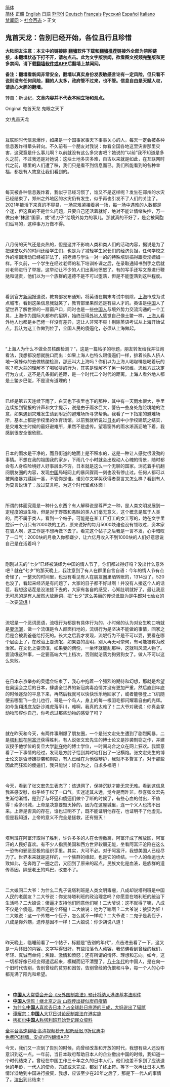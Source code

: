  <!-- 面包屑导航 --> <div class="breadcrumb"><!-- GTranslate: https://gtranslate.io/ -->  <div class="switcher notranslate">  <div class="selected">  <a href="#" onclick="return false;"> 简体</a>  </div>  <div class="option">  <a href="https://www.bannedbook.org" onclick="doGTranslate('zh-CN|zh-CN');jQuery('div.switcher div.selected a').html(jQuery(this).html());return false;" title="简体中文" class="nturl selected"> 简体</a>  <a href="https://www.bannedbook.org/zh-tw/" onclick="doGTranslate('zh-CN|zh-TW');jQuery('div.switcher div.selected a').html(jQuery(this).html());return false;" title="繁體中文" class="nturl"> 正體</a>  <a href="https://www.bannedbook.org/en/" onclick="doGTranslate('zh-CN|en');jQuery('div.switcher div.selected a').html(jQuery(this).html());return false;" title="English" class="nturl"> English</a>  <a href="https://www.bannedbook.org/ja/" onclick="doGTranslate('zh-CN|ja');jQuery('div.switcher div.selected a').html(jQuery(this).html());return false;" title="日本語" class="nturl"> 日語</a>  <a href="https://www.bannedbook.org/ko/" onclick="doGTranslate('zh-CN|ko');jQuery('div.switcher div.selected a').html(jQuery(this).html());return false;" title="한국어" class="nturl"> 한국어</a>  <a href="https://www.bannedbook.org/de/" onclick="doGTranslate('zh-CN|de');jQuery('div.switcher div.selected a').html(jQuery(this).html());return false;" title="Deutsch" class="nturl"> Deutsch</a>  <a href="https://www.bannedbook.org/fr/" onclick="doGTranslate('zh-CN|fr');jQuery('div.switcher div.selected a').html(jQuery(this).html());return false;" title="Français" class="nturl"> Français</a>  <a href="https://www.bannedbook.org/ru/" onclick="doGTranslate('zh-CN|ru');jQuery('div.switcher div.selected a').html(jQuery(this).html());return false;" title="Русский" class="nturl"> Русский</a>  <a href="https://www.bannedbook.org/es/" onclick="doGTranslate('zh-CN|es');jQuery('div.switcher div.selected a').html(jQuery(this).html());return false;" title="Español" class="nturl"> Español</a>  <a href="https://www.bannedbook.org/it/" onclick="doGTranslate('zh-CN|it');jQuery('div.switcher div.selected a').html(jQuery(this).html());return false;" title="Italiano" class="nturl"> Italiano</a>  </div>  </div>      <div class='breadcrumb-sub'><!-- Breadcrumb NavXT 6.3.0 --> <a href="https://www.bannedbook.org/" class="home">禁闻网</a> &gt; <a href="https://www.bannedbook.org/bnews/baitai/" class="category">社会百态</a> &gt; 正文</div></div><h2>鬼首天龙：告别已经开始，各位且行且珍惜</h2> <p class="notice"><b>大陆网友注意：本文中的链接除 <a href="https://github.com/bannedbook/fanqiang" >翻墙</a>软件下载和<a href="https://github.com/killgcd/justmysocks/blob/master/README.md">翻墙推荐</a>链接外全部为禁网链接，未翻墙状态下打不开，请勿点击。此为文字版禁闻，欲看图文视频完整版和更多禁闻，请下载<a href="https://github.com/bannedbook/fanqiang">翻墙软件或APP</a>后翻墙上禁闻网。</p><p>备注：翻墙看新闻非常安全，翻墙以真实身份发表敏感言论有一定风险，但只看不说则没有任何风险，翻的人太多，政府管不过来，也不管。信息自由是天赋人权，请放心大胆的翻墙。</b></p>  <div class="entry"> <p>转自：新世纪，<strong>文章内容并不代表本网立场和观点。</strong></p> <p>Original&#160;鬼首天龙&#160;鬼眼之天下</p> <p>文\鬼首天龙</p> <p>&#160;</p> <p>互联网时代信息爆炸&#65292;如果是一个国事家事天下事事关心的人&#65292;每天一定会被各种信息轰炸得晕头转向&#12290;不久前有一个朋友对我说&#65306;你看全国各地这里灾害那里灾害&#65292;这究竟是什么事儿啊&#65311;以前就没有这么多灾害吧&#65311;她说的&#8221;以前&#8221;我不知道是多久之前&#65292;不过我还是对她说&#65306;这块土地多灾多难&#65292;自古以来就是如此&#65292;在互联网时代之前&#65292;哪里的人们遭了秧&#65292;我们只是看不到信息而已&#12290;我们所能看到的各种幸福&#65292;都是有人故意让我们看到的&#12290;</p> <p>&#160;</p> <p>每天被各种信息轰炸着&#65292;我似乎已经习惯了&#65292;谁又不是这样呢&#65311;发生在郑州的水灾已经结束了&#65292;郑州之外地区的水灾仍有发生&#65292;似乎再也引发不了人们的关注了&#12290;2021年能活下来真的不容易&#65292;一场灾难紧接着另一场&#65292;每一场中遇难的人数都是个迷&#65292;但这真的不是什么问题&#65292;只要自己还活着就好&#65292;绝对不能让情绪失控&#65292;万一做出来&#8221;抹黑&#8221;国家&#65292;或&#8221;递刀子&#8221;给境外势力的事儿&#65292;那就真的不好了&#65292;是会被同胞们诟骂的&#65292;这种事万万做不得&#12290;</p> <p>&#160;</p> <p>八月份的天气还是炎热的&#65292;但是这并不影响人类和类人们的活动内容&#65292;据说是为了把课堂以外的时间还给学生们&#65292;也是为了减轻学生家长们的经济负担&#65292;任何学校之外的培训活动已经被非法了&#65292;把老师与学生一对一的的特殊培训搞得跟卖淫嫖娼一样&#12290;不久前&#65292;一个学生在经过老师的私下培训补课之后&#65292;在录取通知书到手之后就对老师进行了举报&#65292;这举动让不少的人们出离地愤怒了&#12290;有的写手还写文章进行鞭挞和谴责&#65292;他们以为一个族群的道德不是不可以堕落&#65292;但是不能堕落到这种程度&#12290;</p>  <p>&#160;</p> <p>看到官方<span class='wp_keywordlink_affiliate'><a href="https://www.bannedbook.org/" title="新闻">新闻</a></span>报道说&#65292;教育部发布通知&#65292;将英语在期末考试中剔除&#65292;<a href="https://www.bannedbook.org/bnews/tag/%e4%b8%8a%e6%b5%b7/" class="st_tag internal_tag" rel="tag" title="标签 上海 下的日志">上海</a>市成为试点城市&#12290;看到这条信息我就笑了&#65292;教育部里果然还是有些人才的&#12290;英语是<span class='wp_keywordlink_affiliate'><a href="https://www.bannedbook.org/" title="中国" target="_blank">中国</a></span>人了望世界了解世界的一扇窗户口&#65292;同时也是一些<a href="https://www.bannedbook.org/bnews/tag/%e4%b8%ad%e5%9b%bd%e4%ba%ba/" class="st_tag internal_tag" rel="tag" title="标签 中国人 下的日志">中国人</a>与境外势力交流沟通的一个工具&#65292;上海作为国际大都市的招牌&#65292;始终压得<a href="https://www.bannedbook.org/bnews/tag/%E5%A4%96%E5%9C%B0%E4%BA%BA/" class="st_tag internal_tag" rel="tag" title="标签 外地人 下的日志">外地人</a>感觉自己像土鳖一样&#65292;<a href="https://www.bannedbook.org/bnews/tag/%e4%b8%8a%e6%b5%b7%e4%ba%ba/" class="st_tag internal_tag" rel="tag" title="标签 上海人 下的日志">上海人</a>看外地人也都是乡巴佬一样没有差异&#65292;这让人非常不爽&#65281;剔除英语考试从上海开始试点&#65292;我认为这工作做到位了&#65292;全国人民的傻逼化&#65292;必须从上海做起&#12290;</p> <p>&#160;</p> <p>&#8220;上海人为什么不做全员核酸检测&#65311;&#8221;&#65292;这是一篇帖子的标题&#65292;朋友转发给我并征询看法&#65292;我想都没想就脱口而出&#65306;如果上海人也特么跟傻逼们一样&#65292;排着长队人挤人地一窝蜂似的去做核酸检测&#65292;那还叫大上海吗&#65311;你们以为上海人喝咖啡是喝着玩的呢&#65311;吃大蒜的理解不了喝咖啡的行为&#65292;其实是理解不了另一种思维&#65292;思维方式决定行为方式&#65292;这不是几条街的差距&#65292;是一个时代二个时代的距离&#12290;上海人看外地人都是土鳖乡巴佬&#65292;不是没有道理的&#65281;</p> <p>&#160;</p> <p>已经是第五天连续下雨了&#65292;白天也下夜里也下的那种&#65292;其中有一天雨水很大&#65292;手里连续接到警报的铃声和文字提示&#65292;说是由于雨水巨大&#65292;警告一些身处危险境地的注意&#65292;如果遇到灾难发生请到附近的避难场所寻求帮助&#12290;我看了一下指定的避难场所&#65292;基本上都是学校里的体育场馆&#12290;以前我就听说过<a href="https://www.bannedbook.org/bnews/tag/%e6%97%a5%e6%9c%ac/" class="st_tag internal_tag" rel="tag" title="标签 日本 下的日志">日本</a>的中小学校建筑之结实&#65292;是灾难发生时候的最好避难所&#65292;果然不是虚传&#12290;望着窗外的雨水淅沥沥地下着&#65292;我感到很安全很欣慰&#12290;</p> <p>&#160;</p> <p>日本的雨水是干净的&#65292;而且街道的地面上是不积水的&#65292;这是一种让人感觉很没劲的事情&#12290;不想在我的祖国我的家乡&#65292;下雨几个小时就会出现动人心魄的情景&#65292;随时都会有人身临险境好人好事层出不穷&#12290;日本就是这么一个无聊的国家&#12290;浏览着手机翻阅朋友圈的内容&#65292;发现<a href="https://www.bannedbook.org/bnews/tag/%E4%B8%AD%E5%9B%BD/" class="st_tag internal_tag" rel="tag" title="标签 中国 下的日志">中国</a>局域网上的暴风骤雨一刻也没有停止过&#12290;任何人都可以被网络暴力蹂躏一番&#65292;不管你是谁&#12290;诺贝尔文学奖获得者莫言又怎么样&#65311;看到有人为莫言说话了&#65306;放过莫言吧&#65292;为这个时代留点体面&#65281;</p> <p>&#160;</p>  <p>所谓的体面究竟是一种什么东西&#65311;有人解释说是尊严之一种&#65292;是人类文明发展到一定程度的派生物&#65292;但是对于野蛮和愚昧的类人们毫无意义&#65292;这个概念是属于人类的&#65292;而不属于类人&#12290;看到一个帖子&#65292;可能是在某工厂打工的女工写的&#65292;她在文字里控诉一个月只有2000块的工资&#65292;原来说好的每月5000块谁也没有领取过&#65292;资本家在骗人啊&#65292;这工作是不想再做下去了&#12290;看完这个帖子之后我是一言不发&#65292;心中暗叹了一口气&#65306;2000块的月收入你都嫌少&#65292;让六亿月收入不到1000块的人们好意思说自己是在活着吗&#65311;</p> <p>&#160;</p> <p>刚刚过去的&#8221;七夕&#8221;已经被演绎为中国的情人节了&#65292;你们都过得好吗&#65311;没出什么意外吧&#65311;就在&#8221;七夕&#8221;的那天晚上&#65292;我注意到了有人在群里自言自语&#65306;今年的情人节有点奇怪了&#65292;一整天的时间里&#65292;也没有看见有人在朋友圈里晒转账的&#65292;1314没了&#65292;520也没了&#65292;看起来经济是有问题了&#65292;大家的日子都不好过啊&#65281;并没有人接这个人的话茬&#65292;我想这话茬是没法接下去的&#65292;大家有各自的感受&#65292;心知肚明就好了&#12290;最让我忍无可忍的是有人居然大放厥词&#65292;把&#8221;七夕&#8221;这么美丽的传说诋毁为是牛郎对七仙女的一次耍<span class='wp_keywordlink'><a href="https://www.bannedbook.org/forum11/topic282.html" title="禁片：评中国共产党的流氓本性" target="_blank">流氓</a></span>&#65281;</p> <p>&#160;</p> <p>流氓是一个恶词恶语&#65292;流氓行为都是有具体行为的&#65292;小时候的认为对女生吹口哨就是<a href="https://www.bannedbook.org/bnews/tag/%E8%80%8D%E6%B5%81%E6%B0%93/" class="st_tag internal_tag" rel="tag" title="标签 耍流氓 下的日志">耍流氓</a>&#65292;做一个流氓是令人颜面扫地的&#65292;流氓行为是坚决不能做的事情&#65292;回家之后是会被我爸爸给打死的&#12290;长大之后我才发现&#65292;流氓行为不是不可以耍&#65292;要看在哪个层面上了&#65292;在政治上耍流氓&#65292;如果耍的高明&#65292;别人再无可奈何&#65292;有可能被称为政治家&#12290;在文化上耍流氓&#65292;如果耍的倜傥&#65292;一坐怀就能乱那种&#65292;这就叫风流人物了&#12290;耍流氓这种事&#65292;一定要高端大气上档次&#65292;否则就沦落为狗男狗女了&#12290;做人不可以这么失败&#12290;</p> <p>&#160;</p> <p>在日本东京举办的奥运会结束了&#65292;我心中抱着一个强烈的期待和幻想&#65292;那就是希望在奥运会之后的日本&#65292;肆虐全世界的新冠病毒疫情并没有更加严重&#65292;然后直到年底的时候逐渐的平息下来&#65292;再然后我就可以快快乐乐地回家了&#65292;或者能够登上飞机随便去哪里飞一会儿也行&#65292;哥是一个鸟人&#65292;身上的每一根羽毛都闪耀着自由的光辉&#12290;如今鱼翔浅底龙卧沙滩虎落平川&#65292;难啊&#65292;我真的太难了&#65281;二大爷对我说&#65306;你真会拿动物形容你自己&#65292;你考虑过那些动物的感受了吗&#65311;</p> <p>&#160;</p> <p>就在昨天和今天&#65292;有两件事刷爆了朋友圈&#65292;一个是张文宏先生遭到了剧烈网暴&#65292;二是<a href="https://www.bannedbook.org/bnews/tag/%e5%a1%94%e5%88%a9%e7%8f%ad/" class="st_tag internal_tag" rel="tag" title="标签 塔利班 下的日志">塔利班</a>在<a href="https://www.bannedbook.org/bnews/tag/%e9%98%bf%e5%af%8c%e6%b1%97/" class="st_tag internal_tag" rel="tag" title="标签 阿富汗 下的日志">阿富汗</a>获得胜利&#12290;有人说张文宏先生的博士论文是抄袭剽窃之作&#65292;并建议授予他学位的复旦大学<span class='wp_keywordlink'><a href="https://www.bannedbook.org/forum2/topic21.html" title="《剥夺》 黄建民 著" target="_blank">剥夺</a></span>他的博士学位&#65292;一时间乌合之众在网上狂欢&#12290;我留意看了一下事情的经过&#65292;发现是方肘子恰到其时地打出了一记横炮&#12290;张文宏先生的博士论文是否涉嫌抄袭和剽窃&#65292;有人已经在为他做辩护&#65292;我就不多赘言了&#12290;对于那些因此而狂欢的傻逼们&#65292;我只能说&#65306;好自为之&#65292;自求多福吧&#65281;</p>  <p>&#160;</p> <p>今天&#65292;看到了张文宏先生表态了&#65306;该退网了&#65292;保持沉默才能无灾无难&#12290;看到这信息我甚感安慰&#65292;似乎终于松了一口气&#12290;实迷途其未远&#65292;觉今是而昨非&#12290;恭喜张文宏先生渐彻渐悟&#65292;是到了与坏逼和傻逼们做个了断的时候了&#65292;有些心血的付出&#65292;不值得&#65281;索多玛城&#65292;上帝是决意要毁灭掉的&#65292;因为在这座城里&#65292;连一个义人也找不出来&#12290;上帝是否真的存在&#65292;谁也证明不了&#65292;既不能证明他存在&#65292;也证明不了他虚无&#12290;但是我知道&#65292;上帝的意义不完全是拯救&#65292;还有毁灭&#65281;</p> <p>&#160;</p> <p>塔利班在阿富汗取得了胜利&#65292;许许多多的人在仓惶撤离&#65292;阿富汗成了解放区&#65292;阿富汗的人民好喜欢&#12290;有不少人指责美国和西方世界软弱无能&#65292;坐看阿富汗沦陷在这么一恐怖和邪恶至极的组织手里&#12290;其实&#65292;大可不必&#12290;对于阿富汗&#65292;我想美国人已经尽力了&#12290;世界本来就是这样的&#65292;一个族群的缘起&#65292;也是它的终结&#12290;一个人的命运也大致如此&#65292;在奔跑了一圈之后&#65292;又回到了原来的起点&#12290;民族文化是血液&#65292;是族群的遗传基因&#65292;隔壁老王的鸡巴&#65292;改变不了&#12290;</p> <p>&#160;</p> <p>二大娘问二大爷&#65306;为什么二鬼子说塔利班是人类文明毒瘤&#65292;八成却说塔利班是中国人民的老朋友&#65311;二大爷说&#65306;你支持塔利班的政治理念吗&#65311;你愿意在塔利班的统治下生活吗&#65311;二大娘说&#65306;傻逼才支持他们同意他们呢&#65281;二大爷说&#65306;这不就得了嘛&#65292;八成不仅是个傻逼&#65292;而且还是个坏逼&#65281;二大娘说&#65306;他为了嘛啊&#65311;二大爷说&#65306;狼狈为奸&#65281;二大娘说&#65306;这一个外甥一个侄子&#65292;怎么就不一样呢&#65311;二大爷说&#65306;二鬼子是我侄子&#65292;八成是你外甥&#65292;遗传基因不一样&#65281;二大娘说&#65306;你少胡说八道&#65281;</p> <p>&#160;</p> <p>昨天晚上&#65292;临睡前看了一个帖子&#65292;标题是&#8221;告别的年代&#8221;&#65292;点击进去看了一下&#65292;这又是一片怀旧的内容&#12290;文字写得很好&#65292;有些段落令人动容&#65292;我仿佛看到曾经的我们&#65292;年轻&#12289;真诚而单纯&#65307;焦躁&#12289;激情和愤怒&#65307;还有所谓的情怀&#12289;理想和志向&#12290;如今&#65292;这一切都好像已经变得遥远起来&#65292;模糊而记不清楚了&#12290;<span class='wp_keywordlink'><a href="https://www.bannedbook.org/forum2/topic939.html" title="《八十年代访谈录》" target="_blank">八十年代</a></span>的中国人&#65292;是在向一个旧时代告别&#65292;告别曾经的贫穷和困苦&#65292;告别曾经的仇恨和斗争&#65292;每一个人的心中都充满了阳光和希望&#12290;</p> <p>&#160;</p>  <ul class='op-related-articles' title='相关阅读'> <li><a href='https://www.bannedbook.org/bnews/headline/20210817/1607808.html' target='_blank'><b>中国人</b>大常委会开会《反外国制裁法》预计将纳入港澳基本法附件</a></li> <li><a href='https://www.bannedbook.org/bnews/bannedvideo/20210817/1607630.html' target='_blank'><b>中国人</b>惊慌！继北京之后 山西传出疑似炭疽疫情</a></li> <li><a href='https://www.bannedbook.org/bnews/funmedia/20210817/1607559.html' target='_blank'>为什么<b>中国人</b>喜欢去日本？占全球赴日旅游的三成，大妈说出了猫腻</a></li> <li><a href='https://www.bannedbook.org/bnews/baitai/20210816/1607377.html' target='_blank'>谭耀宗：<b>中国人</b>大17日讨论反制裁法在港实施</a></li> <li><a href='https://www.bannedbook.org/bnews/baitai/20210816/1607366.html' target='_blank'>喀布尔<b>中国人</b>称塔利班开始登记民众资料</a></li> </ul> <p class="texttj"> <a href="https://github.com/bannedbook/fanqiang/wiki/V2ray%E6%9C%BA%E5%9C%BA" target="_blank">全平台高速翻墙:高清视频秒开,超低延迟,9折优惠中</a><br/> <a href="https://github.com/bannedbook/fanqiang/wiki/%E7%A6%81%E9%97%BB%E7%BD%91%E5%AE%89%E5%8D%93%E7%BF%BB%E5%A2%99%E6%96%B0%E9%97%BBAPP" target="_blank">免费PC翻墙、安卓VPN翻墙APP</a></p><p>今天&#65292;我们又一次到了告别的时候&#65292;向曾经改革和开放的时代&#65292;我想有些人还没有意识到这一点&#12290;一年前&#65292;当日本政府帮助日本人的企业撤出中国的时候&#65292;我知道一个时代结束了&#12290;曾经在中国工作三十年之久的日本人们&#65292;他们也差不多到了应该退休的年龄&#65292;一代人的使命&#65292;完成或未完成&#65292;都划了终止符&#12290;等下一次再让日本人热情洋溢地到中国进行投资&#65292;我想&#65292;应该至少在20年之后了&#65292;那是下一代人的事情了&#12290;<span class='wp_keywordlink_affiliate'><a href="https://zh-cn.shenyunperformingarts.org/" title="演出" target="_blank">演出</a></span>到此结束&#65281;</p><a name='sharetosocial'></a>  <div style="margin-bottom:5px;padding-bottom:5px;clear:both"> <div id="archive-pix-1" class="banner-ads"> <!-- AuctionX Display platform tag START --> <div id="26318x728x90x621x_ADSLOT2" clicktrack="%%CLICK_URL_ESC%%"></div> <!-- AuctionX Display platform tag END --> </div> <div id="archive-pix-2" class="banner-ads"> <!-- AuctionX Display platform tag START --> <div id="26315x300x250x621x_ADSLOT2" clicktrack="%%CLICK_URL_ESC%%"></div> <!-- AuctionX Display platform tag END --> </div> </div>  <div id="archive-pix-1" class="banner-ads"> <!-- AuctionX Display platform tag START --> <div id="26318x728x90x621x_ADSLOT3" clicktrack="%%CLICK_URL_ESC%%"></div> <!-- AuctionX Display platform tag END --> </div> </div><!--END ENTRY--> 